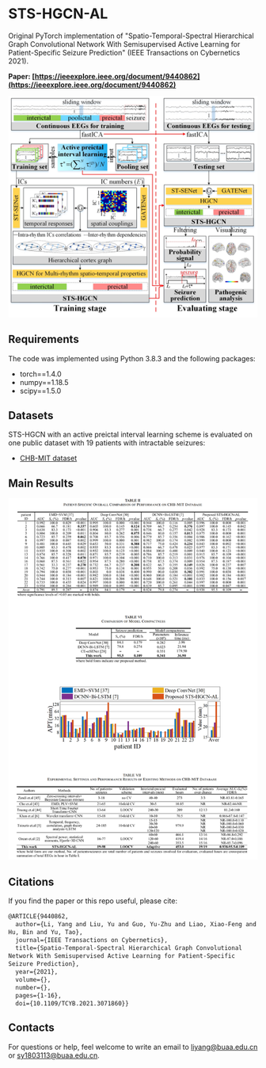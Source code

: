 # STS-HGCN-AL
Original PyTorch implementation of "Spatio-Temporal-Spectral Hierarchical Graph Convolutional Network With Semisupervised Active Learning for Patient-Specific Seizure Prediction" (IEEE Transactions on Cybernetics 2021).

**Paper: [https://ieeexplore.ieee.org/document/9440862](https://ieeexplore.ieee.org/document/9440862)**

![STS-HGCN-AL](https://github.com/YangLibuaa/STS-HGCN-AL/blob/main/Figures/STS-HGCN-AL.jpg)

## Requirements
The code was implemented using Python 3.8.3 and the following packages:
- torch==1.4.0
- numpy==1.18.5
- scipy==1.5.0

## Datasets
STS-HGCN with an active preictal interval learning scheme is evaluated on one public dataset with 19 patients with intractable seizures:
- [CHB-MIT dataset](http://archive.physionet.org/physiobank/database/chbmit/) 

## Main Results

![results](https://github.com/YangLibuaa/STS-HGCN-AL/blob/main/Figures/results.jpg)

## Citations
If you find the paper or this repo useful, please cite:
```
@ARTICLE{9440862,
  author={Li, Yang and Liu, Yu and Guo, Yu-Zhu and Liao, Xiao-Feng and Hu, Bin and Yu, Tao},
  journal={IEEE Transactions on Cybernetics}, 
  title={Spatio-Temporal-Spectral Hierarchical Graph Convolutional Network With Semisupervised Active Learning for Patient-Specific Seizure Prediction}, 
  year={2021},
  volume={},
  number={},
  pages={1-16},
  doi={10.1109/TCYB.2021.3071860}}
```
## Contacts
For questions or help, feel welcome to write an email to [liyang@buaa.edu.cn](liyang@buaa.edu.cn) or [sy1803113@buaa.edu.cn](sy1803113@buaa.edu.cn).
